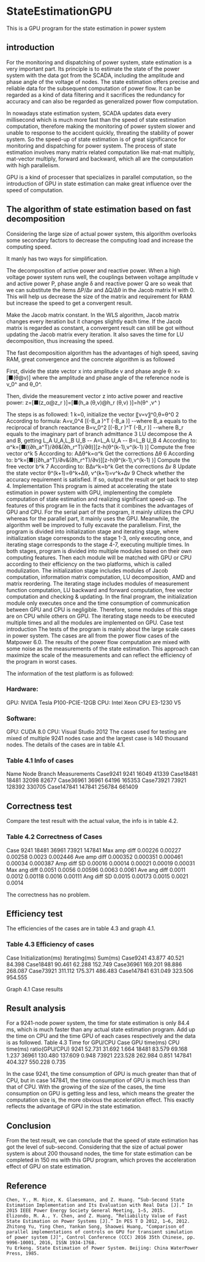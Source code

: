 # StateEstimationGPU
This is a GPU program for the state estimation in power system

## introduction

For the monitoring and dispatching of power system, state estimation is a very important part. Its principle is to estimate the state of the power system with the data got from the SCADA, including the amplitude and phase angle of the voltage of nodes. The state estimation offers precise and reliable data for the subsequent computation of power flow. It can be regarded as a kind of data filtering and it sacrifices the redundancy for accuracy and can also be regarded as generalized power flow computation.

In nowadays state estimation system, SCADA updates data every millisecond which is much more fast than the speed of state estimation computation, therefore making the monitoring of power system slower and unable to response to the accident quickly, threating the stability of power system. So the speed-up of state estimation is of great significance for monitoring and dispatching for power system.
The process of state estimation involves many matrix related computation like mat-mat multiply, mat-vector multiply, forward and backward, which all are the computation with high parallelism. 

GPU is a kind of processer that specializes in parallel computation, so the introduction of GPU in state estimation can make great influence over the speed of computation.

##  The algorithm of state estimation based on fast decomposition

Considering the large size of actual power system, this algorithm overlooks some secondary factors to decrease the computing load and increase the computing speed.

It manly has two ways for simplification.

The decomposition of active power and reactive power. When a high voltage power system runs well, the couplings between voltage amplitude v and active power P, phase angle δ and reactive power Q are so weak that we can substitute the items ∆P/∆v and ∆Q/∆θ in the Jacob matrix H with 0. This will help us decrease the size of the matrix and requirement for RAM but increase the speed to get a convergent result.
  
Make the Jacob matrix constant. In the WLS algorithm, Jacob matrix changes every iteration but it changes slightly each time. If the Jacob matrix is regarded as constant, a convergent result can still be got without updating the Jacob matrix every iteration. It also saves the time for LU decomposition, thus increasing the speed.
  
The fast decomposition algorithm has the advantages of high speed, saving RAM, great convergence and the concrete algorithm is as followed

First, divide the state vector x into amplitude v and phase angle θ:
x=[■(θ@v)]
where the amplitude and phase angle of the reference node is v_0^ and θ_0^.

Then, divide the measurement vector z into active power and reactive power:
z=[■(z_α@z_r )]=[■(h_a (θ,v)@h_r (θ,v) )]=h(θ^ ,v^  )

The steps is as followed:
1 k=0, initialize the vector 〖v=v〗^0,θ=θ^0
2 According to formula:
A=v_0^4 [(-B_a )^T (-B_a )]
--where B_a equals to the reciprocal of branch reactance
B=v_0^2 [(-B_r )^T (-B_r )]
		--where B_r equals to the imaginary part of branch admittance
3 LU decompose the A and B, getting L_A U_A,L_B U_B
		-- A=L_A U_A
		-- B=L_B U_B
4 According to:
α^k=[■((∂h_a^T)/∂θ&(∂h_r^T)/∂θ)][z-h(θ^(k-1),v^(k-1) )]
Compute the free vector α^k
5 According to:
A∆θ^k=α^k
Get the corrections ∆θ
6 According to:
b^k=[■((∂h_a^T)/∂v&(∂h_r^T)/∂v)][z-h(θ^(k-1),v^(k-1) )]
Compute the free vector b^k
7 According to:
B∆v^k=b^k
Get the corrections ∆v
8 Update the state vector θ^(k+1)=θ^k+∆θ, v^(k+1)=v^k+∆v
9 Check whether the accuracy requirement is satisfied. If so, output the result or get back to step 4.
	Implementation
This program is aimed at accelerating the state estimation in power system with GPU, implementing the complete computation of state estimation and realizing significant speed-up.
The features of this program lie in the facts that it combines the advantages of GPU and CPU. For the serial part of the program, it mainly utilizes the CPU whereas for the parallel part, it mainly uses the GPU. Meanwhile, the algorithm well be improved to fully excavate the parallelism.
First, the program is divided into initialization stage and iterating stage, where initialization stage corresponds to the stage 1-3, only executing once, and iterating stage corresponds to the stage 4-7, executing multiple times.
In both stages, program is divided into multiple modules based on their own computing features. Then each module will be matched with GPU or CPU according to their efficiency on the two platforms, which is called modulization.
The initialization stage includes modules of Jacob computation, information matrix computation, LU decomposition, AMD and matrix reordering.
The iterating stage includes modules of measurement function computation, LU backward and forward computation, free vector computation and checking & updating.
In the final program, the initialization module only executes once and the time consumption of communication between GPU and CPU is negligible. Therefore, some modules of this stage are on CPU while others on GPU. The iterating stage needs to be executed multiple times and all the modules are implemented on GPU.
	Case test
	introduction
The tests of the program is mainly about the large scale cases in power system. The cases are all from the power flow cases of the Matpower 6.0. The results of the power flow computation are mixed with some noise as the measurements of the state estimation. This approach can maximize the scale of the measurements and can reflect the efficiency of the program in worst cases.

The information of the test platform is as followed:
### Hardware:
GPU: NVIDA Tesla P100-PCIE-12GB
CPU: Intel Xeon CPU E3-1230 V5
### Software:
GPU: CUDA 8.0
CPU: Visual Studio 2012
The cases used for testing are mixed of multiple 9241 nodes case and the largest case is 140 thousand nodes. The details of the cases are in table 4.1.
### Table 4.1 Info of cases
Name	Node	Branch	Measurements
Case9241	9241	16049	41339
Case18481	18481	32098	82677
Case36961	36961	64196	165353
Case73921	73921	128392	330705
Case147841	147841	256784	661409

## Correctness test
Compare the test result with the actual value, the info is in table 4.2.
 
### Table 4.2 Correctness of Cases
Case	9241	18481	36961	73921	147841
Max amp diff	0.00226	0.00227	0.00258	0.0023	0.002446
Ave amp diff	0.000352	0.000351	0.000461	0.00034	0.000387
Amp diff SD	0.00016	0.00014	0.00021	0.00019	0.00031
Max ang diff	0.0051	0.0056	0.00596	0.0063	0.0061
Ave ang diff	0.0011	0.0012	0.00118	0.0016	0.00111
Ang diff SD	0.0015	0.00173	0.0015	0.0021	0.0014
 
The correctness has no problem.

## Efficiency test

The efficiencies of the cases are in table 4.3 and graph 4.1.
### Table 4.3 Efficiency of cases
Case	Initialization(ms)	Iterating(ms)	Sum(ms)
Case9241	43.877	40.521	84.398
Case18481	90.461	62.288	152.749
Case36961	169.201	98.886	268.087
Case73921	311.112	175.371	486.483
Case147841	631.049	323.506	954.555
 
Graph 4.1 Case results

## Result analysis

For a 9241-node power system, the time for state estimation is only 84.4 ms, which is much faster than any actual state estimation program.
Add up the time on CPU and the time GPU of each cases respectively and the data is as followed.
Table 4.3 Time for GPU/CPU
Case	GPU time(ms)	CPU time(ms)	ratio(GPU/CPU)
9241	52.731	31.692	1.664
18481	83.579	69.168	1.237
36961	130.480	137.609	0.948
73921	223.528	262.984	0.851
147841	404.327	550.228	0.735
 
In the case 9241, the time consumption of GPU is much greater than that of CPU, but in case 147841, the time consumption of GPU is much less than that of CPU. With the growing of the size of the cases, the time consumption on GPU is getting less and less, which means the greater the computation size is, the more obvious the acceleration effect. This exactly reflects the advantage of GPU in the state estimation.

## Conclusion

From the test result, we can conclude that the speed of state estimation has got the level of sub-second. Considering that the size of actual power system is about 200 thousand nodes, the time for state estimation can be completed in 150 ms with this GPU program, which proves the acceleration effect of GPU on state estimation. 

## Reference

	Chen, Y., M. Rice, K. Glaesemann, and Z. Huang. “Sub-Second State Estimation Implementation and Its Evaluation with Real Data [J].” In 2015 IEEE Power Energy Society General Meeting, 1–5, 2015.
	Elizondo, M. A., Y. Chen, and Z. Huang. “Reliability Value of Fast State Estimation on Power Systems [J].” In PES T D 2012, 1–6, 2012.
	Zhitong Yu, Ying Chen, Yankan Song, Shaowei Huang, "Comparison of parallel implementations of controls on GPU for transient simulation of power system [J]", Control Conference (CCC) 2016 35th Chinese, pp. 9996-10001, 2016, ISSN 1934-1768.
	Yu Erkeng. State Estimation of Power System. Beijing: China WaterPower Press, 1985.
  
